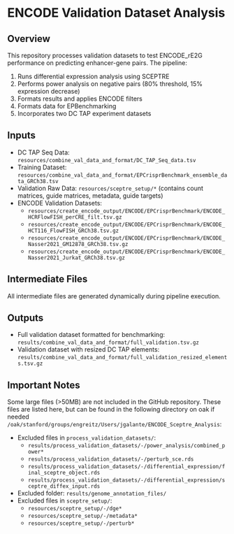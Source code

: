 # ENCODE Validation Dataset Analysis

## Overview
This repository processes validation datasets to test ENCODE_rE2G performance on predicting enhancer-gene pairs. The pipeline:
1. Runs differential expression analysis using SCEPTRE
2. Performs power analysis on negative pairs (80% threshold, 15% expression decrease)
3. Formats results and applies ENCODE filters
4. Formats data for EPBenchmarking
5. Incorporates two DC TAP experiment datasets

## Inputs
- DC TAP Seq Data: `resources/combine_val_data_and_format/DC_TAP_Seq_data.tsv`
- Training Dataset: `resources/combine_val_data_and_format/EPCrisprBenchmark_ensemble_data_GRCh38.tsv`
- Validation Raw Data: `resources/sceptre_setup/*` (contains count matrices, guide matrices, metadata, guide targets)
- ENCODE Validation Datasets:
  - `resources/create_encode_output/ENCODE/EPCrisprBenchmark/ENCODE_HCRFlowFISH_perCRE_filt.tsv.gz`
  - `resources/create_encode_output/ENCODE/EPCrisprBenchmark/ENCODE_HCT116_FlowFISH_GRCh38.tsv.gz`
  - `resources/create_encode_output/ENCODE/EPCrisprBenchmark/ENCODE_Nasser2021_GM12878_GRCh38.tsv.gz`
  - `resources/create_encode_output/ENCODE/EPCrisprBenchmark/ENCODE_Nasser2021_Jurkat_GRCh38.tsv.gz`

## Intermediate Files
All intermediate files are generated dynamically during pipeline execution.

## Outputs
- Full validation dataset formatted for benchmarking:
  `results/combine_val_data_and_format/full_validation.tsv.gz`
- Validation dataset with resized DC TAP elements:
  `results/combine_val_data_and_format/full_validation_resized_elements.tsv.gz`

## Important Notes
Some large files (>50MB) are not included in the GitHub repository. These files are listed here, but can be found in the following directory on oak if needed `/oak/stanford/groups/engreitz/Users/jgalante/ENCODE_Sceptre_Analysis`:

- Excluded files in `process_validation_datasets/`:
  - `results/process_validation_datasets/-/power_analysis/combined_power*`
  - `results/process_validation_datasets/-/perturb_sce.rds`
  - `results/process_validation_datasets/-/differential_expression/final_sceptre_object.rds`
  - `results/process_validation_datasets/-/differential_expression/sceptre_diffex_input.rds`
- Excluded folder: `results/genome_annotation_files/`
- Excluded files in `sceptre_setup/`:
  - `resources/sceptre_setup/-/dge*`
  - `resources/sceptre_setup/-/metadata*`
  - `resources/sceptre_setup/-/perturb*`
